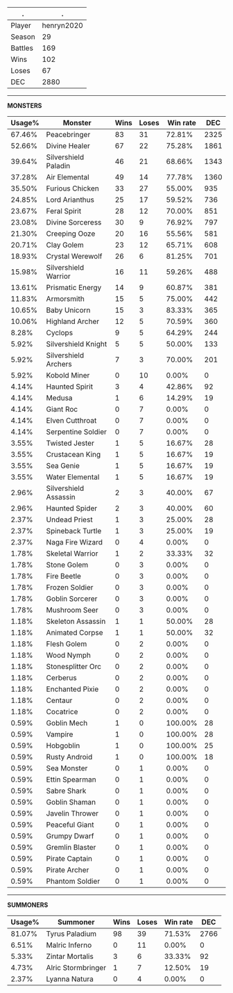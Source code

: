 .|.
|-|-
Player|henryn2020
Season|29
Battles|169
Wins|102
Loses|67
DEC|2880

---
**MONSTERS**

Usage%|Monster|Wins|Loses|Win rate|DEC|
-|-|-|-|-|-|
67.46%|Peacebringer|83|31|72.81%|2325|
52.66%|Divine Healer|67|22|75.28%|1861|
39.64%|Silvershield Paladin|46|21|68.66%|1343|
37.28%|Air Elemental|49|14|77.78%|1360|
35.50%|Furious Chicken|33|27|55.00%|935|
24.85%|Lord Arianthus|25|17|59.52%|736|
23.67%|Feral Spirit|28|12|70.00%|851|
23.08%|Divine Sorceress|30|9|76.92%|797|
21.30%|Creeping Ooze|20|16|55.56%|581|
20.71%|Clay Golem|23|12|65.71%|608|
18.93%|Crystal Werewolf|26|6|81.25%|701|
15.98%|Silvershield Warrior|16|11|59.26%|488|
13.61%|Prismatic Energy|14|9|60.87%|381|
11.83%|Armorsmith|15|5|75.00%|442|
10.65%|Baby Unicorn|15|3|83.33%|365|
10.06%|Highland Archer|12|5|70.59%|360|
8.28%|Cyclops|9|5|64.29%|244|
5.92%|Silvershield Knight|5|5|50.00%|133|
5.92%|Silvershield Archers|7|3|70.00%|201|
5.92%|Kobold Miner|0|10|0.00%|0|
4.14%|Haunted Spirit|3|4|42.86%|92|
4.14%|Medusa|1|6|14.29%|19|
4.14%|Giant Roc|0|7|0.00%|0|
4.14%|Elven Cutthroat|0|7|0.00%|0|
4.14%|Serpentine Soldier|0|7|0.00%|0|
3.55%|Twisted Jester|1|5|16.67%|28|
3.55%|Crustacean King|1|5|16.67%|19|
3.55%|Sea Genie|1|5|16.67%|19|
3.55%|Water Elemental|1|5|16.67%|19|
2.96%|Silvershield Assassin|2|3|40.00%|67|
2.96%|Haunted Spider|2|3|40.00%|60|
2.37%|Undead Priest|1|3|25.00%|28|
2.37%|Spineback Turtle|1|3|25.00%|19|
2.37%|Naga Fire Wizard|0|4|0.00%|0|
1.78%|Skeletal Warrior|1|2|33.33%|32|
1.78%|Stone Golem|0|3|0.00%|0|
1.78%|Fire Beetle|0|3|0.00%|0|
1.78%|Frozen Soldier|0|3|0.00%|0|
1.78%|Goblin Sorcerer|0|3|0.00%|0|
1.78%|Mushroom Seer|0|3|0.00%|0|
1.18%|Skeleton Assassin|1|1|50.00%|28|
1.18%|Animated Corpse|1|1|50.00%|32|
1.18%|Flesh Golem|0|2|0.00%|0|
1.18%|Wood Nymph|0|2|0.00%|0|
1.18%|Stonesplitter Orc|0|2|0.00%|0|
1.18%|Cerberus|0|2|0.00%|0|
1.18%|Enchanted Pixie|0|2|0.00%|0|
1.18%|Centaur|0|2|0.00%|0|
1.18%|Cocatrice|0|2|0.00%|0|
0.59%|Goblin Mech|1|0|100.00%|28|
0.59%|Vampire|1|0|100.00%|28|
0.59%|Hobgoblin|1|0|100.00%|25|
0.59%|Rusty Android|1|0|100.00%|18|
0.59%|Sea Monster|0|1|0.00%|0|
0.59%|Ettin Spearman|0|1|0.00%|0|
0.59%|Sabre Shark|0|1|0.00%|0|
0.59%|Goblin Shaman|0|1|0.00%|0|
0.59%|Javelin Thrower|0|1|0.00%|0|
0.59%|Peaceful Giant|0|1|0.00%|0|
0.59%|Grumpy Dwarf|0|1|0.00%|0|
0.59%|Gremlin Blaster|0|1|0.00%|0|
0.59%|Pirate Captain|0|1|0.00%|0|
0.59%|Pirate Archer|0|1|0.00%|0|
0.59%|Phantom Soldier|0|1|0.00%|0|

---
**SUMMONERS**

Usage%|Summoner|Wins|Loses|Win rate|DEC|
-|-|-|-|-|-|
81.07%|Tyrus Paladium|98|39|71.53%|2766|
6.51%|Malric Inferno|0|11|0.00%|0|
5.33%|Zintar Mortalis|3|6|33.33%|92|
4.73%|Alric Stormbringer|1|7|12.50%|19|
2.37%|Lyanna Natura|0|4|0.00%|0|
